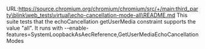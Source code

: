 URL:https://source.chromium.org/chromium/chromium/src/+/main:third_party\blink\web_tests\virtual\echo-cancellation-mode-all\README.md
This suite tests that the echoCancellation getUserMedia constraint supports the value "all".
It runs with --enable-features=SystemLoopbackAsAecReference,GetUserMediaEchoCancellationModes